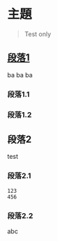 # 主題

> Test only

## [段落1](https://stackoverflow.com/)

ba ba ba

### 段落1.1

### 段落1.2

## 段落2

test

### 段落2.1

```
123
456
```

### 段落2.2

abc
